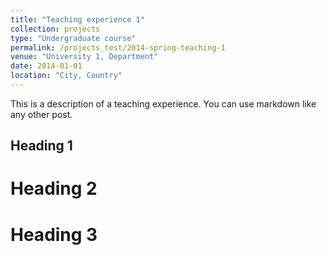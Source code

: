```yaml
---
title: "Teaching experience 1"
collection: projects
type: "Undergraduate course"
permalink: /projects_test/2014-spring-teaching-1
venue: "University 1, Department"
date: 2014-01-01
location: "City, Country"
---
```


This is a description of a teaching experience. You can use markdown like any other post.

## Heading 1

Heading 2
======

Heading 3
======